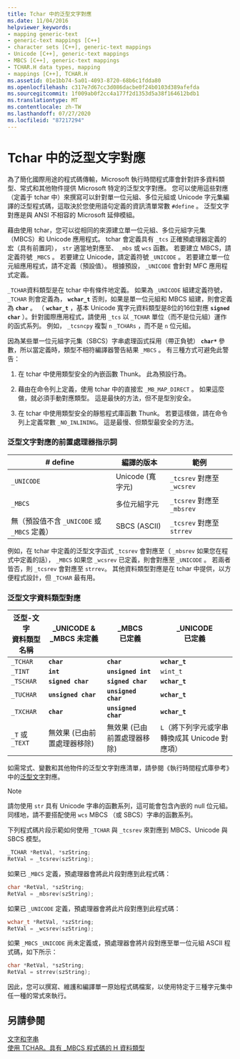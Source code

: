 ```yaml
---
title: Tchar 中的泛型文字對應
ms.date: 11/04/2016
helpviewer_keywords:
- mapping generic-text
- generic-text mappings [C++]
- character sets [C++], generic-text mappings
- Unicode [C++], generic-text mappings
- MBCS [C++], generic-text mappings
- TCHAR.H data types, mapping
- mappings [C++], TCHAR.H
ms.assetid: 01e1bb74-5a01-4093-8720-68b6c1fdda80
ms.openlocfilehash: c317e7d67cc3d086dacbe0f24b0103d389afefda
ms.sourcegitcommit: 1f009ab0f2cc4a177f2d1353d5a38f164612bdb1
ms.translationtype: MT
ms.contentlocale: zh-TW
ms.lasthandoff: 07/27/2020
ms.locfileid: "87217294"
---
```

# <a name="generic-text-mappings-in-tcharh"></a>Tchar 中的泛型文字對應

為了簡化國際用途的程式碼傳輸，Microsoft 執行時間程式庫會針對許多資料類型、常式和其他物件提供 Microsoft 特定的泛型文字對應。 您可以使用這些對應（定義于 tchar 中）來撰寫可以針對單一位元組、多位元組或 Unicode 字元集編譯的泛型程式碼，這取決於您使用語句定義的資訊清單常數 `#define` 。 泛型文字對應是與 ANSI 不相容的 Microsoft 延伸模組。

藉由使用 tchar，您可以從相同的來源建立單一位元組、多位元組字元集（MBCS）和 Unicode 應用程式。 tchar 會定義具有 `_tcs` 正確預處理器定義的宏（具有前置詞）， `str` 適當地對應至、 `_mbs` 或 `wcs` 函數。 若要建立 MBCS，請定義符號 `_MBCS` 。 若要建立 Unicode，請定義符號 `_UNICODE` 。 若要建立單一位元組應用程式，請不定義（預設值）。 根據預設， `_UNICODE` 會針對 MFC 應用程式定義。

`_TCHAR`資料類型是在 tchar 中有條件地定義。 如果為 `_UNICODE` 組建定義符號， `_TCHAR` 則會定義為， **`wchar_t`** 否則，如果是單一位元組和 MBCS 組建，則會定義為 **`char`** 。 （ **`wchar_t`** ，基本 Unicode 寬字元資料類型是8位的16位對應 **`signed char`** ）。針對國際應用程式，請使用 `_tcs` 以 `_TCHAR` 單位（而不是位元組）運作的函式系列。 例如， `_tcsncpy` 複製 `n` `_TCHARs` ，而不是 `n` 位元組。

因為某些單一位元組字元集（SBCS）字串處理函式採用（帶正負號） **`char*`** 參數，所以當定義時，類型不相符編譯器警告結果 `_MBCS` 。 有三種方式可避免此警告：

1. 在 tchar 中使用類型安全的內嵌函數 Thunk。 此為預設行為。

1. 藉由在命令列上定義，使用 tchar 中的直接宏 `_MB_MAP_DIRECT` 。 如果這麼做，就必須手動對應類型。 這是最快的方法，但不是型別安全。

1. 在 tchar 中使用類型安全的靜態程式庫函數 Thunk。 若要這樣做，請在命令列上定義常數 `_NO_INLINING`。 這是最慢、但類型最安全的方法。

### <a name="preprocessor-directives-for-generic-text-mappings"></a>泛型文字對應的前置處理器指示詞

|# define|編譯的版本|範例|
|---------------|----------------------|-------------|
|`_UNICODE`|Unicode (寬字元)|`_tcsrev` 對應至 `_wcsrev`|
|`_MBCS`|多位元組字元|`_tcsrev` 對應至 `_mbsrev`|
|無（預設值不含 `_UNICODE` 或 `_MBCS` 定義）|SBCS (ASCII)|`_tcsrev` 對應至 `strrev`|

例如，在 tchar 中定義的泛型文字函式 `_tcsrev` 會對應至（ `_mbsrev` 如果您在程式中定義的話）， `_MBCS` 如果您 `_wcsrev` 已定義，則會對應至 `_UNICODE` 。 若兩者皆否，則 `_tcsrev` 會對應至 `strrev`。 其他資料類型對應是在 tchar 中提供，以方便程式設計，但 `_TCHAR` 最有用。

### <a name="generic-text-data-type-mappings"></a>泛型文字資料類型對應

|泛型-文字<br /> 資料類型名稱|_UNICODE &<br /> _MBCS 未定義|_MBCS<br /> 已定義|_UNICODE<br /> 已定義|
|--------------------------------------|----------------------------------------|------------------------|---------------------------|
|`_TCHAR`|**`char`**|**`char`**|**`wchar_t`**|
|`_TINT`|**`int`**|**`unsigned int`**|`wint_t`|
|`_TSCHAR`|**`signed char`**|**`signed char`**|**`wchar_t`**|
|`_TUCHAR`|**`unsigned char`**|**`unsigned char`**|**`wchar_t`**|
|`_TXCHAR`|**`char`**|**`unsigned char`**|**`wchar_t`**|
|`_T` 或 `_TEXT`|無效果 (已由前置處理器移除)|無效果 (已由前置處理器移除)|`L`（將下列字元或字串轉換成其 Unicode 對應項）|

如需常式、變數和其他物件的泛型文字對應清單，請參閱《執行時間程式庫參考》中的[泛型文字](../c-runtime-library/generic-text-mappings.md)對應。

> [!NOTE]
> 請勿使用 `str` 具有 Unicode 字串的函數系列，這可能會包含內嵌的 null 位元組。 同樣地，請不要搭配使用 `wcs` MBCS （或 SBCS）字串的函數系列。

下列程式碼片段示範如何使用 `_TCHAR` 與 `_tcsrev` 來對應到 MBCS、Unicode 與 SBCS 模型。

```cpp
_TCHAR *RetVal, *szString;
RetVal = _tcsrev(szString);
```

如果已 `_MBCS` 定義，預處理器會將此片段對應到此程式碼：

```cpp
char *RetVal, *szString;
RetVal = _mbsrev(szString);
```

如果已 `_UNICODE` 定義，預處理器會將此片段對應到此程式碼：

```cpp
wchar_t *RetVal, *szString;
RetVal = _wcsrev(szString);
```

如果 `_MBCS` `_UNICODE` 尚未定義或，預處理器會將片段對應至單一位元組 ASCII 程式碼，如下所示：

```cpp
char *RetVal, *szString;
RetVal = strrev(szString);
```

因此，您可以撰寫、維護和編譯單一原始程式碼檔案，以使用特定于三種字元集中任一種的常式來執行。

## <a name="see-also"></a>另請參閱

[文字和字串](../text/text-and-strings-in-visual-cpp.md)<br/>
[使用 TCHAR。具有 _MBCS 程式碼的 H 資料類型](../text/using-tchar-h-data-types-with-mbcs-code.md)
